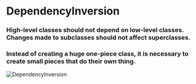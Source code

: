 # DependencyInversion
### High-level classes should not depend on low-level classes. Changes made to subclasses should not affect superclasses.

### Instead of creating a huge one-piece class, it is necessary to create small pieces that do their own thing.
![DependencyInversion](http://springframework.guru/wp-content/uploads/2015/06/DIP_Img01.png)
